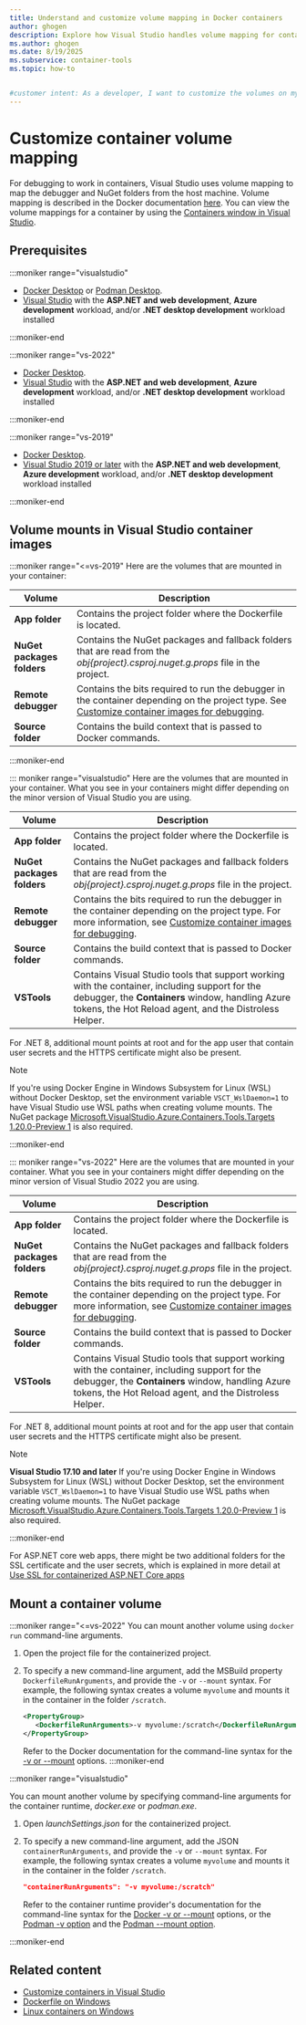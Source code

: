 ```yaml
---
title: Understand and customize volume mapping in Docker containers
author: ghogen
description: Explore how Visual Studio handles volume mapping for container images, and learn how to customize volume mappings.
ms.author: ghogen
ms.date: 8/19/2025
ms.subservice: container-tools
ms.topic: how-to


#customer intent: As a developer, I want to customize the volumes on my application's container so that I can access the files from my running app.
---
```


# Customize container volume mapping

For debugging to work in containers, Visual Studio uses volume mapping to map the debugger and NuGet folders from the host machine. Volume mapping is described in the Docker documentation [here](https://docs.docker.com/storage/volumes/). You can view the volume mappings for a container by using the [Containers window in Visual Studio](view-and-diagnose-containers.md).

## Prerequisites

:::moniker range="visualstudio"
- [Docker Desktop](https://docs.docker.com/desktop/install/windows-install/) or [Podman Desktop](https://podman-desktop.io/downloads).
- [Visual Studio](https://visualstudio.microsoft.com/downloads/?cid=learn-onpage-download-cta) with the **ASP.NET and web development**, **Azure development** workload, and/or **.NET desktop development** workload installed

:::moniker-end

:::moniker range="vs-2022"
- [Docker Desktop](https://docs.docker.com/desktop/install/windows-install/).
- [Visual Studio](https://visualstudio.microsoft.com/downloads/?cid=learn-onpage-download-cta) with the **ASP.NET and web development**, **Azure development** workload, and/or **.NET desktop development** workload installed

:::moniker-end

:::moniker range="vs-2019"
- [Docker Desktop](https://docs.docker.com/desktop/install/windows-install/).
- [Visual Studio 2019 or later](https://visualstudio.microsoft.com/downloads/?cid=learn-onpage-download-cta) with the **ASP.NET and web development**, **Azure development** workload, and/or **.NET desktop development** workload installed

:::moniker-end

## Volume mounts in Visual Studio container images

:::moniker range="<=vs-2019"
Here are the volumes that are mounted in your container:

|Volume|Description|
|-|-|
| **App folder** | Contains the project folder where the Dockerfile is located.|
| **NuGet packages folders** | Contains the NuGet packages and fallback folders that are read from the *obj\{project}.csproj.nuget.g.props* file in the project. |
| **Remote debugger** | Contains the bits required to run the debugger in the container depending on the project type. See [Customize container images for debugging](container-debug-customization.md).|
| **Source folder** | Contains the build context that is passed to Docker commands.|

:::moniker-end

::: moniker range="visualstudio"
Here are the volumes that are mounted in your container. What you see in your containers might differ depending on the minor version of Visual Studio you are using.

|Volume|Description|
|-|-|
| **App folder** | Contains the project folder where the Dockerfile is located.|
| **NuGet packages folders** | Contains the NuGet packages and fallback folders that are read from the *obj\{project}.csproj.nuget.g.props* file in the project. |
| **Remote debugger** | Contains the bits required to run the debugger in the container depending on the project type. For more information, see [Customize container images for debugging](container-debug-customization.md).|
| **Source folder** | Contains the build context that is passed to Docker commands.|
| **VSTools** | Contains Visual Studio tools that support working with the container, including support for the debugger, the **Containers** window, handling Azure tokens, the Hot Reload agent, and the Distroless Helper. |

For .NET 8, additional mount points at root and for the app user that contain user secrets and the HTTPS certificate might also be present.

> [!NOTE]
> If you're using Docker Engine in Windows Subsystem for Linux (WSL) without Docker Desktop, set the environment variable `VSCT_WslDaemon=1` to have Visual Studio use WSL paths when creating volume mounts. The NuGet package [Microsoft.VisualStudio.Azure.Containers.Tools.Targets 1.20.0-Preview 1](https://www.nuget.org/packages/Microsoft.VisualStudio.Azure.Containers.Tools.Targets/1.20.0-Preview.1) is also required.

:::moniker-end

::: moniker range="vs-2022"
Here are the volumes that are mounted in your container. What you see in your containers might differ depending on the minor version of Visual Studio 2022 you are using.

|Volume|Description|
|-|-|
| **App folder** | Contains the project folder where the Dockerfile is located.|
| **NuGet packages folders** | Contains the NuGet packages and fallback folders that are read from the *obj\{project}.csproj.nuget.g.props* file in the project. |
| **Remote debugger** | Contains the bits required to run the debugger in the container depending on the project type. For more information, see [Customize container images for debugging](container-debug-customization.md).|
| **Source folder** | Contains the build context that is passed to Docker commands.|
| **VSTools** | Contains Visual Studio tools that support working with the container, including support for the debugger, the **Containers** window, handling Azure tokens, the Hot Reload agent, and the Distroless Helper. |

For .NET 8, additional mount points at root and for the app user that contain user secrets and the HTTPS certificate might also be present.

> [!NOTE]
> **Visual Studio 17.10 and later** If you're using Docker Engine in Windows Subsystem for Linux (WSL) without Docker Desktop, set the environment variable `VSCT_WslDaemon=1` to have Visual Studio use WSL paths when creating volume mounts. The NuGet package [Microsoft.VisualStudio.Azure.Containers.Tools.Targets 1.20.0-Preview 1](https://www.nuget.org/packages/Microsoft.VisualStudio.Azure.Containers.Tools.Targets/1.20.0-Preview.1) is also required.

:::moniker-end

For ASP.NET core web apps, there might be two additional folders for the SSL certificate and the user secrets, which is explained in more detail at [Use SSL for containerized ASP.NET Core apps](container-certificate-management.md)

## Mount a container volume

:::moniker range="<=vs-2022"
You can mount another volume using `docker run` command-line arguments.

1. Open the project file for the containerized project.
1. To specify a new command-line argument, add the MSBuild property `DockerfileRunArguments`, and provide the `-v` or `--mount` syntax. For example, the following syntax creates a volume `myvolume` and mounts it in the container in the folder `/scratch`.

   ```xml
   <PropertyGroup>
      <DockerfileRunArguments>-v myvolume:/scratch</DockerfileRunArguments>
   </PropertyGroup>
   ```

   Refer to the Docker documentation for the command-line syntax for the [-v or --mount](https://docs.docker.com/engine/storage/volumes/#choose-the--v-or---mount-flag) options.
:::moniker-end

:::moniker range="visualstudio"

You can mount another volume by specifying command-line arguments for the container runtime, *docker.exe* or *podman.exe*.

1. Open *launchSettings.json* for the containerized project.
1. To specify a new command-line argument, add the JSON  `containerRunArguments`, and provide the `-v` or `--mount` syntax. For example, the following syntax creates a volume `myvolume` and mounts it in the container in the folder `/scratch`.

   ```json
   "containerRunArguments": "-v myvolume:/scratch"
   ```

   Refer to the container runtime provider's documentation for the command-line syntax for the [Docker -v or --mount](https://docs.docker.com/engine/storage/volumes/#choose-the--v-or---mount-flag) options, or the [Podman -v option](https://docs.podman.io/en/v4.6.1/markdown/options/volume.html) and the [Podman --mount option](https://docs.podman.io/en/v4.6.1/markdown/options/mount.html).

:::moniker-end

## Related content

- [Customize containers in Visual Studio](container-build.md)
- [Dockerfile on Windows](/virtualization/windowscontainers/manage-docker/manage-windows-dockerfile)
- [Linux containers on Windows](/virtualization/windowscontainers/deploy-containers/linux-containers)
